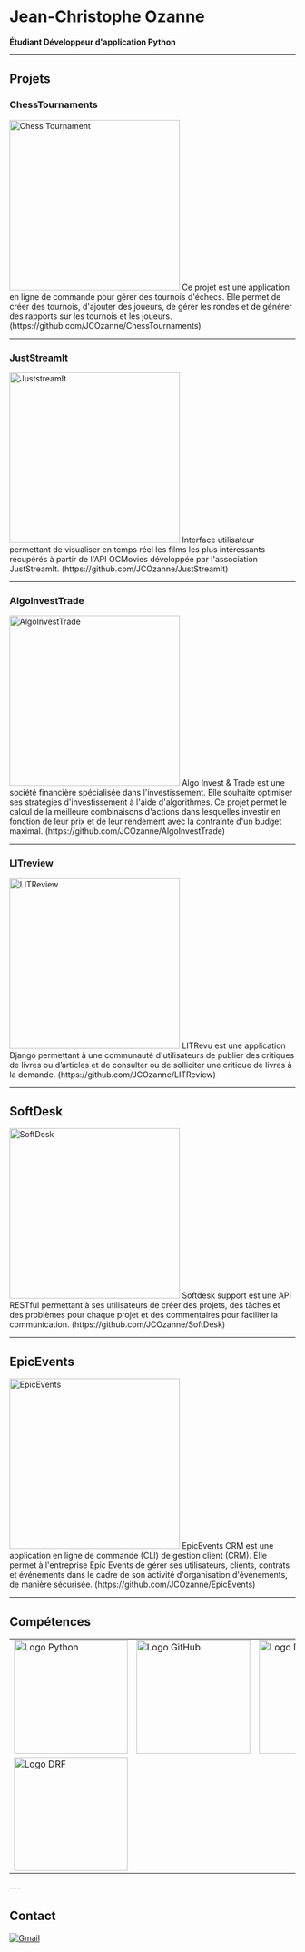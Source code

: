 # Jean-Christophe Ozanne

**Étudiant Développeur d'application Python**

---

## Projets

### ChessTournaments

<img src="https://www.apprendre-les-echecs-24h.com/wp-content/uploads/2020/03/chess-3868677_640.jpg" alt="Chess Tournament" width="300" />
Ce projet est une application en ligne de commande pour gérer des tournois d'échecs. Elle permet de créer des tournois, d'ajouter des joueurs, de gérer les rondes et de générer des rapports sur les tournois et les joueurs.
(https://github.com/JCOzanne/ChessTournaments)

---

### JustStreamIt

<img src="https://trendly.fr/wp-content/uploads/2015/12/affiches-films-similaires-630x360.jpg" alt="JuststreamIt" width="300" />
Interface utilisateur permettant de visualiser en temps réel les films les plus intéressants récupérés à partir de l'API OCMovies développée par l'association JustStreamIt.
(https://github.com/JCOzanne/JustStreamIt)

---

### AlgoInvestTrade

<img src="https://s.brsimg.com/static-000/cache/i/content/im…4/d/e4d7106bf12cc789ecbe99b1afda90aa-760x507.webp" alt="AlgoInvestTrade" width="300" />
Algo Invest & Trade est une société financière spécialisée dans l'investissement. Elle souhaite optimiser ses stratégies d'investissement à l'aide d'algorithmes. Ce projet permet le calcul de la meilleure combinaisons d'actions dans lesquelles investir en fonction de leur prix et de leur rendement avec la contrainte d'un budget maximal. 
(https://github.com/JCOzanne/AlgoInvestTrade)

---

### LITreview

<img src="https://www.wemag.fr/wp-content/uploads/2017/01/blog-litt%C3%A9raire-livre-e1485190063975.jpg" alt="LITReview" width="300" />
LITRevu est une application Django permettant à une communauté d'utilisateurs de publier des critiques de livres ou d’articles et de consulter ou de solliciter une critique de livres à la demande.
(https://github.com/JCOzanne/LITReview)

---

## SoftDesk

<img src="https://www.univ-paris8.fr/IMG/logo/rubon673.png?1567006474" alt="SoftDesk" width="300" />
Softdesk support est une API RESTful permettant à ses utilisateurs de créer des projets,
des tâches et des problèmes pour chaque projet et des commentaires pour faciliter la communication.
(https://github.com/JCOzanne/SoftDesk)

---

## EpicEvents

<img src="https://fiches-pratiques.relationclientmag.fr/Assets/Img/FICHEPRATIQUE/2021/9/364831/Quels-sont-differents-moyens-gestion-relation-client--LE.jpg" alt="EpicEvents " width="300" />
EpicEvents CRM est une application en ligne de commande (CLI) de gestion client (CRM).
Elle permet à l'entreprise Epic Events de gérer ses utilisateurs, clients, contrats et événements dans le cadre de son activité d'organisation d'événements, de manière sécurisée.
(https://github.com/JCOzanne/EpicEvents)

---

## Compétences

<table>
  <tr>
<td><img src="https://www.python.org/static/img/python-logo.png" alt="Logo Python" width="200"></td>
<td><img src="https://github.githubassets.com/assets/GitHub-Mark-ea2971cee799.png" alt="Logo GitHub" width="200"></td>
<td><img src="https://static.djangoproject.com/img/logos/django-logo-positive.png" alt="Logo Django" width="200"></td>
  </tr>
<td><img src="https://www.django-rest-framework.org/img/logo.png" alt="Logo DRF" width="200"></td>
</table>
---

## Contact

[![Gmail](https://imag.malavida.com/mvimgbig/download-s/gmail-16905-0.jpg)](mailto:jeanchristopheozanne@gmail.com)
